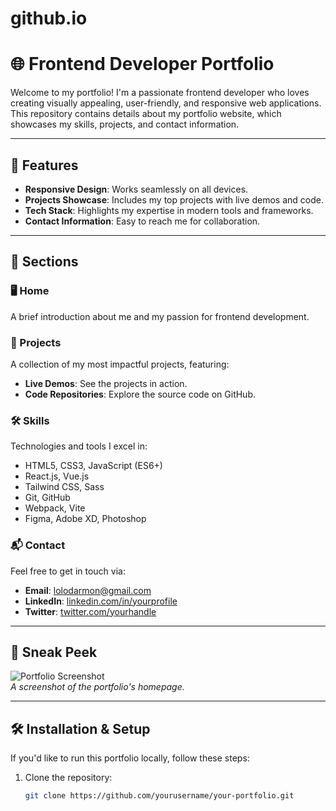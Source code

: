 # github.io
# 🌐 Frontend Developer Portfolio

Welcome to my portfolio! I'm a passionate frontend developer who loves creating visually appealing, user-friendly, and responsive web applications. This repository contains details about my portfolio website, which showcases my skills, projects, and contact information.

---

## 🚀 Features

- **Responsive Design**: Works seamlessly on all devices.
- **Projects Showcase**: Includes my top projects with live demos and code.
- **Tech Stack**: Highlights my expertise in modern tools and frameworks.
- **Contact Information**: Easy to reach me for collaboration.

---

## 🌟 Sections

### 🖥️ Home
A brief introduction about me and my passion for frontend development.

### 📂 Projects
A collection of my most impactful projects, featuring:
- **Live Demos**: See the projects in action.
- **Code Repositories**: Explore the source code on GitHub.

### 🛠️ Skills
Technologies and tools I excel in:
- HTML5, CSS3, JavaScript (ES6+)
- React.js, Vue.js
- Tailwind CSS, Sass
- Git, GitHub
- Webpack, Vite
- Figma, Adobe XD, Photoshop

### 📬 Contact
Feel free to get in touch via:
- **Email**: [lolodarmon@gmail.com](mailto:your-email@example.com)
- **LinkedIn**: [linkedin.com/in/yourprofile](https://linkedin.com/in/yourprofile)
- **Twitter**: [twitter.com/yourhandle](https://twitter.com/yourhandle)

---

## 📸 Sneak Peek

![Portfolio Screenshot](https://via.placeholder.com/800x400)  
*A screenshot of the portfolio's homepage.*

---

## 🛠️ Installation & Setup

If you'd like to run this portfolio locally, follow these steps:

1. Clone the repository:
   ```bash
   git clone https://github.com/yourusername/your-portfolio.git

